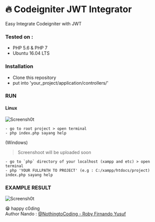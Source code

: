 # :fire: Codeigniter JWT Integrator
Easy Integrate Codeigniter with JWT


### Tested on :  
- PHP 5.6 & PHP 7
- Ubuntu 16.04 LTS

### Installation

 - Clone this repository
 - put into 'your_project/application/controllers/'
 
### RUN 

#### Linux 

![Screensh0t](https://i.postimg.cc/9F7dJTLX/image.png)
```
- go to root project > open terminal
- php index.php sayang help
```

(Windows)<br>
> Screenshoot will be uploaded soon
```
- go to `php` directory of your localhost (xampp and etc) > open terminal 
- php 'YOUR FULLPATH TO PROJECT' (e.g : C:/xampp/htdocs/project) index.php sayang help
```

### EXAMPLE RESULT

![Screensh0t](https://i.postimg.cc/CKTSbyzL/image.png)

:grin: happy c0ding<br />
Author Nando : [@NothingtoCoding - Roby Firnando Yusuf](mailto:nothingtocoding@gmail.com)
